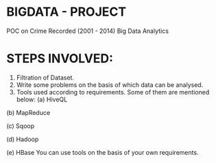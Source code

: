 # BIGDATA - PROJECT
POC on Crime Recorded (2001 - 2014) Big Data Analytics
# STEPS INVOLVED:
1. Filtration of Dataset.
2. Write some problems on the basis of which data can be analysed.
3. Tools used according to requirements. Some of them are mentioned below:
 (a) HiveQL
 
 (b) MapReduce
 
 (c) Sqoop
 
 (d) Hadoop
 
 (e) HBase
You can use tools on the basis of your own requirements.
